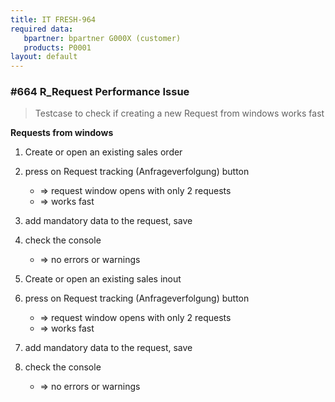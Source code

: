 ```yaml
---
title: IT FRESH-964
required data:
   bpartner: bpartner G000X (customer)
   products: P0001
layout: default
---
```


### #664 R_Request Performance Issue
> Testcase to check if creating a new Request from windows works fast

**Requests from windows**

1. Create or open an existing sales order

2. press on Request tracking (Anfrageverfolgung) button
	* => request window opens with only 2 requests
	* => works fast

3. add mandatory data to the request, save	
	
4. check the console
	* => no errors or warnings
	
5. Create or open an existing sales inout
	
6. press on Request tracking (Anfrageverfolgung) button
	* => request window opens with only 2 requests
	* => works fast
	
7. add mandatory data to the request, save	
	
8. check the console
	* => no errors or warnings